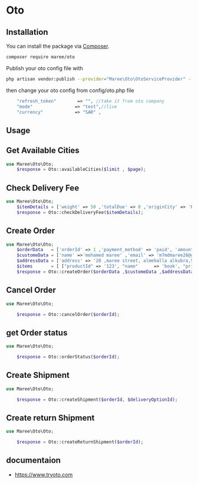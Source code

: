 # Oto
## Installation

You can install the package via [Composer](https://getcomposer.org).

```bash
composer require maree/oto
```
Publish your oto config file with

```bash
php artisan vendor:publish --provider="Maree\Oto\OtoServiceProvider" --tag="oto"
```
then change your oto config from config/oto.php file
```php
    "refresh_token"        => "", //take it from oto company
    "mode"                => "test",//live
    "currency"            => "SAR" ,
```
## Usage

## Get Available Cities

```php
use Maree\Oto\Oto;
    $response = Oto::availableCities($limit , $page); 

```


## Check Delivery Fee

```php
use Maree\Oto\Oto;
    $itemDetails = ['weight' => 50 ,'totalDue' => 0 ,'originCity' => 'Riyadh','destinationCity' => 'Jeddah'];
    $response = Oto::checkDeliveryFee($itemDetails); 

```


## Create Order

```php
use Maree\Oto\Oto;
    $orderData   = ['orderId' => 1 ,'payment_method' => 'paid', 'amount' => '40','amount_due' => 0,'packageCount' => 10,'packageWeight' => 1 , 'orderDate' => '2022-06-12 22:30'];
    $customeData = ['name' =>'mohamed maree' ,'email' => 'm7mdmaree26@gmail.com' , 'mobile' => '010027*****'];
    $addressData = ['address' => '20 ,maree street, almehalla alkubra,Saudi Arabia','district' => 'maree district' ,'city' => 'almehalla' ,'country' => 'SA' ,'lat' => '30.837645','lng' => '30.23456'];
    $items       = [ ["productId" => '123', "name"      => 'book', "price"     => '12', "rowTotal"  => '15', "taxAmount" => '3', "quantity"  => '2', "sku"  => 'arabic_book', "image"     => ''] , ["productId" => '145', "name"      => 'math book', "price"     => '18', "rowTotal"  => '20', "taxAmount" => '1', "quantity"  => '3', "sku"  => 'math_book', "image"     => '']];
    $response = Oto::createOrder($orderData ,$customeData ,$addressData ,$items);


```

## Cancel Order

```php
use Maree\Oto\Oto;

    $response = Oto::cancelOrder($orderId);

```

## get Order status

```php
use Maree\Oto\Oto;

    $response = Oto::orderStatus($orderId);

```


## Create Shipment

```php
use Maree\Oto\Oto;

    $response = Oto::createShipment($orderId, $deliveryOptionId);


```

## Create return Shipment

```php
use Maree\Oto\Oto;

    $response = Oto::createReturnShipment($orderId);


```


## documentaion
- https://www.tryoto.com
